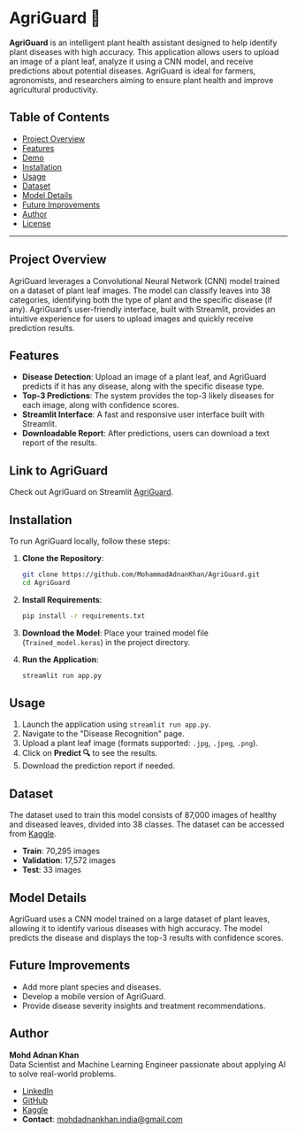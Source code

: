 # AgriGuard 🌿

**AgriGuard** is an intelligent plant health assistant designed to help identify plant diseases with high accuracy. This application allows users to upload an image of a plant leaf, analyze it using a CNN model, and receive predictions about potential diseases. AgriGuard is ideal for farmers, agronomists, and researchers aiming to ensure plant health and improve agricultural productivity.

## Table of Contents
- [Project Overview](#project-overview)
- [Features](#features)
- [Demo](#demo)
- [Installation](#installation)
- [Usage](#usage)
- [Dataset](#dataset)
- [Model Details](#model-details)
- [Future Improvements](#future-improvements)
- [Author](#author)
- [License](#license)

---

## Project Overview
AgriGuard leverages a Convolutional Neural Network (CNN) model trained on a dataset of plant leaf images. The model can classify leaves into 38 categories, identifying both the type of plant and the specific disease (if any). AgriGuard’s user-friendly interface, built with Streamlit, provides an intuitive experience for users to upload images and quickly receive prediction results.

## Features
- **Disease Detection**: Upload an image of a plant leaf, and AgriGuard predicts if it has any disease, along with the specific disease type.
- **Top-3 Predictions**: The system provides the top-3 likely diseases for each image, along with confidence scores.
- **Streamlit Interface**: A fast and responsive user interface built with Streamlit.
- **Downloadable Report**: After predictions, users can download a text report of the results.
  
## Link to AgriGuard
Check out AgriGuard on Streamlit [AgriGuard](https://agriguard.streamlit.app/).

## Installation
To run AgriGuard locally, follow these steps:

1. **Clone the Repository**:
    ```bash
    git clone https://github.com/MohammadAdnanKhan/AgriGuard.git
    cd AgriGuard
    ```

2. **Install Requirements**:
    ```bash
    pip install -r requirements.txt
    ```

3. **Download the Model**:
   Place your trained model file (`Trained_model.keras`) in the project directory.

4. **Run the Application**:
    ```bash
    streamlit run app.py
    ```

## Usage
1. Launch the application using `streamlit run app.py`.
2. Navigate to the "Disease Recognition" page.
3. Upload a plant leaf image (formats supported: `.jpg`, `.jpeg`, `.png`).
4. Click on **Predict 🔍** to see the results.
5. Download the prediction report if needed.

## Dataset
The dataset used to train this model consists of 87,000 images of healthy and diseased leaves, divided into 38 classes. The dataset can be accessed from [Kaggle](https://www.kaggle.com/datasets/vipoooool/new-plant-diseases-dataset).

- **Train**: 70,295 images
- **Validation**: 17,572 images
- **Test**: 33 images

## Model Details
AgriGuard uses a CNN model trained on a large dataset of plant leaves, allowing it to identify various diseases with high accuracy. The model predicts the disease and displays the top-3 results with confidence scores.

## Future Improvements
- Add more plant species and diseases.
- Develop a mobile version of AgriGuard.
- Provide disease severity insights and treatment recommendations.

## Author
**Mohd Adnan Khan**  
Data Scientist and Machine Learning Engineer passionate about applying AI to solve real-world problems.

- [LinkedIn](https://www.linkedin.com/in/mohd-adnan--khan)
- [GitHub](https://github.com/MohammadAdnanKhan)
- [Kaggle](https://www.kaggle.com/mohdadnankhan1)
- **Contact**: mohdadnankhan.india@gmail.com